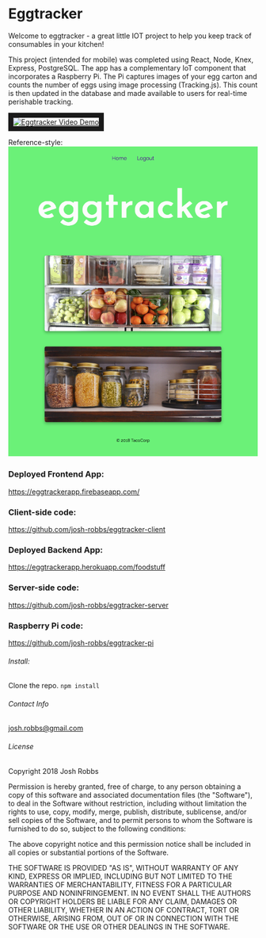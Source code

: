 # Eggtracker

Welcome to eggtracker - a great little IOT project to help you keep track of consumables in your kitchen!

This project (intended for mobile) was completed using React, Node, Knex, Express, PostgreSQL. The app has a complementary IoT component that incorporates a Raspberry Pi. The Pi captures images of your egg carton and counts the number of eggs using image processing (Tracking.js). This count is then updated in the database and made available to users for real-time perishable tracking.

<a href="http://www.youtube.com/watch?feature=player_embedded&v=yywMZO246X0
" target="_blank"><img src="http://img.youtube.com/vi/yywMZO246X0/0.jpg" 
alt="Eggtracker Video Demo" width="240" height="180" border="10" /></a>

Reference-style: 
![Splash Page, Eggtracker](https://github.com/josh-robbs/eggtracker-client/blob/master/public/thumb.png)

### Deployed Frontend App:
https://eggtrackerapp.firebaseapp.com/

### Client-side code:
https://github.com/josh-robbs/eggtracker-client

### Deployed Backend App:
https://eggtrackerapp.herokuapp.com/foodstuff

### Server-side code:
https://github.com/josh-robbs/eggtracker-server

### Raspberry Pi code:
https://github.com/josh-robbs/eggtracker-pi


###### Install:
Clone the repo.
`npm install`


###### Contact Info
josh.robbs@gmail.com


###### License
Copyright 2018 Josh Robbs

Permission is hereby granted, free of charge, to any person obtaining a copy of this software and associated documentation files (the "Software"), to deal in the Software without restriction, including without limitation the rights to use, copy, modify, merge, publish, distribute, sublicense, and/or sell copies of the Software, and to permit persons to whom the Software is furnished to do so, subject to the following conditions:

The above copyright notice and this permission notice shall be included in all copies or substantial portions of the Software.

THE SOFTWARE IS PROVIDED "AS IS", WITHOUT WARRANTY OF ANY KIND, EXPRESS OR IMPLIED, INCLUDING BUT NOT LIMITED TO THE WARRANTIES OF MERCHANTABILITY, FITNESS FOR A PARTICULAR PURPOSE AND NONINFRINGEMENT. IN NO EVENT SHALL THE AUTHORS OR COPYRIGHT HOLDERS BE LIABLE FOR ANY CLAIM, DAMAGES OR OTHER LIABILITY, WHETHER IN AN ACTION OF CONTRACT, TORT OR OTHERWISE, ARISING FROM, OUT OF OR IN CONNECTION WITH THE SOFTWARE OR THE USE OR OTHER DEALINGS IN THE SOFTWARE.